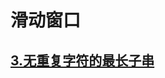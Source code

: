 # 滑动窗口

## [3.无重复字符的最长子串](https://github.com/Bingo-Z/Algorithm/blob/main/LeetCode/Sliding-window/%5B3%5D%E6%97%A0%E9%87%8D%E5%A4%8D%E5%AD%97%E7%AC%A6%E7%9A%84%E6%9C%80%E9%95%BF%E5%AD%90%E4%B8%B2.md)
